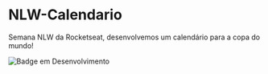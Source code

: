 # NLW-Calendario
Semana NLW da Rocketseat, desenvolvemos um calendário para a copa do mundo!

![Badge em Desenvolvimento](http://img.shields.io/static/v1?label=STATUS&message=EM%20DESENVOLVIMENTO&color=GREEN&style=for-the-badge)
